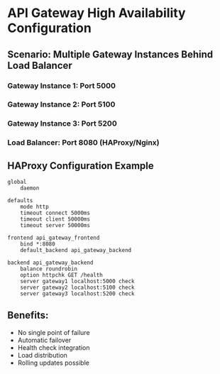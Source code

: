 # API Gateway High Availability Configuration

## Scenario: Multiple Gateway Instances Behind Load Balancer

### Gateway Instance 1: Port 5000
### Gateway Instance 2: Port 5100  
### Gateway Instance 3: Port 5200
### Load Balancer: Port 8080 (HAProxy/Nginx)

## HAProxy Configuration Example
```
global
    daemon

defaults
    mode http
    timeout connect 5000ms
    timeout client 50000ms
    timeout server 50000ms

frontend api_gateway_frontend
    bind *:8080
    default_backend api_gateway_backend

backend api_gateway_backend
    balance roundrobin
    option httpchk GET /health
    server gateway1 localhost:5000 check
    server gateway2 localhost:5100 check
    server gateway3 localhost:5200 check
```

## Benefits:
- No single point of failure
- Automatic failover
- Health check integration
- Load distribution
- Rolling updates possible
